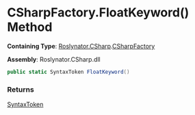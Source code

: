 # CSharpFactory\.FloatKeyword\(\) Method

**Containing Type**: [Roslynator.CSharp](../../README.md)\.[CSharpFactory](../README.md)

**Assembly**: Roslynator\.CSharp\.dll

```csharp
public static SyntaxToken FloatKeyword()
```

### Returns

[SyntaxToken](https://docs.microsoft.com/en-us/dotnet/api/microsoft.codeanalysis.syntaxtoken)


